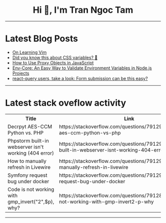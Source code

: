<h1 align="center">Hi 👋, I'm Tran Ngoc Tam</h1>

---

# Latest Blog Posts 
<!-- BLOG-POST-LIST:START -->
- [On Learning Vim](https://dev.to/sindbad_x/on-learning-vim-2nld)
- [Did you know this about CSS variables? 🤯](https://dev.to/tymzap/did-you-know-this-about-css-variables-1k31)
- [How to Use Proxy Objects in JavaScript](https://dev.to/sachinchaurasiya/how-to-use-proxy-objects-in-javascript-458f)
- [Env-Core: An Easy Way to Validate Environment Variables in Node.js Projects](https://dev.to/enwankwo/env-core-an-easy-way-to-validate-environment-variables-in-nodejs-projects-249p)
- [react-query users, take a look: Form submission can be this easy?](https://dev.to/eddieangle/react-query-users-take-a-look-form-submission-can-be-this-easy-3cem)
<!-- BLOG-POST-LIST:END -->

---

# Latest stack oveflow activity
<table>
  <tr><th>Title</th><th>Link</th></tr>
  <!-- STACKOVERFLOW:START --><tr><td>Decrpyt AES-CCM Python vs. PHP</td><td>https://stackoverflow.com/questions/79129267/decrpyt-aes-ccm-python-vs-php</td></tr><tr><td>Phpstorm built-in webserver isn&#39;t working &lpar;404 error&rpar;</td><td>https://stackoverflow.com/questions/79129184/phpstorm-built-in-webserver-isnt-working-404-error</td></tr><tr><td>How to manually refresh in Livewire</td><td>https://stackoverflow.com/questions/79129170/how-to-manually-refresh-in-livewire</td></tr><tr><td>Symfony request bug under docker</td><td>https://stackoverflow.com/questions/79129167/symfony-request-bug-under-docker</td></tr><tr><td>Code is not working with gmp_invert&lpar;&quot;2&quot;,$p&rpar;, why?</td><td>https://stackoverflow.com/questions/79128859/code-is-not-working-with-gmp-invert2-p-why</td></tr><!-- STACKOVERFLOW:END -->
</table>

---


